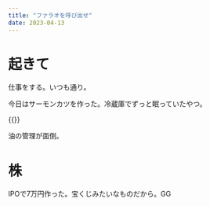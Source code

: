 ```yaml
---
title: "ファラオを呼び出せ"
date: 2023-04-13
---
```



# 起きて
仕事をする。いつも通り。

今日はサーモンカツを作った。冷蔵庫でずっと眠っていたやつ。

{{<tweet user="dango_bot" id="1646491359573049345">}}

油の管理が面倒。

# 株
IPOで7万円作った。宝くじみたいなものだから。GG